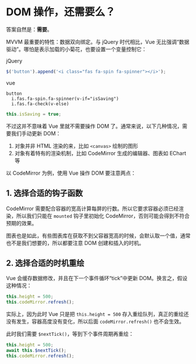 DOM 操作，还需要么？
=================

答案自然是：**需要**。

MVVM 最重要的特性：数据双向绑定。与 jQuery 时代相比，Vue 无比强调“数据驱动”。哪怕是表示加载的小菊花，也要设置一个变量控制它：

jQuery
```js
$('button').append('<i class="fas fa-spin fa-spinner"></i>');
```


vue
```pug
button
  i.fas.fa-spin.fa-spinner(v-if="isSaving")
  i.fas.fa-check(v-else)
```
```js
this.isSaving = true;
```

不过这并不意味着 Vue 里就不需要操作 DOM 了。通常来说，以下几种情况，需要我们手动更新 DOM：

1. 对象并非 HTML 渲染的来，比如 `<canvas>` 绘制的图形
2. 对象有着特有的渲染机制，比如 CodeMirror 生成的编辑器、图表如 EChart 等

以 CodeMirror 为例，使用 Vue 操作 DOM 要注意两点：

## 1. 选择合适的钩子函数

CodeMirror 需要配合容器的宽高计算每屏的行数。所以它要求容器必须已经渲染，所以我们只能在 `mounted` 钩子里初始化 CodeMirror，否则可能会得到不符合预期的效果。

图表也是如此，有些图表库在获取不到父容器宽高的时候，会默认取一个值，通常也不是我们想要的，所以都要注意 DOM 创建和插入的时机。

## 2. 选择合适的时机重绘

Vue 会缓存数据修改，并且在下一个事件循环“tick”中更新 DOM。换言之，假设这种情况：

```js
this.height = 500;
this.codeMirror.refresh();
```

实际上，因为此时 Vue 只是把 `this.height = 500` 存入重绘队列，真正的重绘还没有发生，容器高度没有变化，所以后面 `codeMirror.refresh()` 也不会生效。

此时我们需要 `$nextTick()`，等到下个事件周期再重绘：

```js
this.height = 500;
await this.$nextTick();
this.codeMirror.refresh();
```

